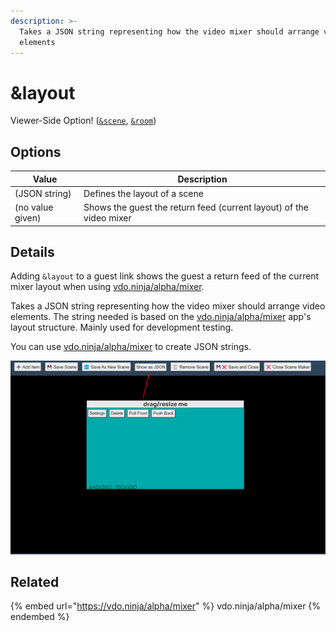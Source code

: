 ```yaml
---
description: >-
  Takes a JSON string representing how the video mixer should arrange video
  elements
---
```


# \&layout

Viewer-Side Option! ([`&scene`](../view-parameters/scene.md), [`&room`](../../general-settings/room.md))

## Options

| Value            | Description                                                         |
| ---------------- | ------------------------------------------------------------------- |
| (JSON string)    | Defines the layout of a scene                                       |
| (no value given) | Shows the guest the return feed (current layout) of the video mixer |

## Details

Adding `&layout` to a guest link shows the guest a return feed of the current mixer layout when using [vdo.ninja/alpha/mixer](https://vdo.ninja/alpha/mixer).

Takes a JSON string representing how the video mixer should arrange video elements. The string needed is based on the [vdo.ninja/alpha/mixer](https://vdo.ninja/alpha/mixer) app's layout structure. Mainly used for development testing.

You can use [vdo.ninja/alpha/mixer](https://vdo.ninja/alpha/mixer) to create JSON strings.

![](<../../.gitbook/assets/image (101) (1) (1) (1).png>)

## Related

{% embed url="https://vdo.ninja/alpha/mixer" %}
vdo.ninja/alpha/mixer
{% endembed %}
